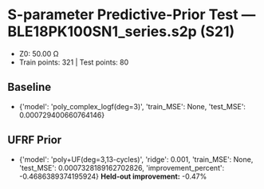# S-parameter Predictive-Prior Test — BLE18PK100SN1_series.s2p (S21)
- Z0: 50.00 Ω
- Train points: 321  |  Test points: 80

## Baseline
- {'model': 'poly_complex_logf(deg=3)', 'train_MSE': None, 'test_MSE': 0.000729400660764146}

## UFRF Prior
- {'model': 'poly+UF(deg=3,13-cycles)', 'ridge': 0.001, 'train_MSE': None, 'test_MSE': 0.0007328189162702826, 'improvement_percent': -0.4686389374195924}
**Held-out improvement:** -0.47%
